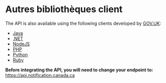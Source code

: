 # Autres bibliothèques client

The API is also available using the following clients developed by [GOV.UK](https://www.notifications.service.gov.uk/):
* [Java](https://docs.notifications.service.gov.uk/java.html)
* [.NET](https://docs.notifications.service.gov.uk/net.html)
* [NodeJS](https://docs.notifications.service.gov.uk/node.html)
* [PHP](https://docs.notifications.service.gov.uk/php.html)
* [Python](https://docs.notifications.service.gov.uk/python.html)
* [Ruby](https://docs.notifications.service.gov.uk/ruby.html)

**Before integrating the API, you will need to change your endpoint to:**
https://api.notification.canada.ca
